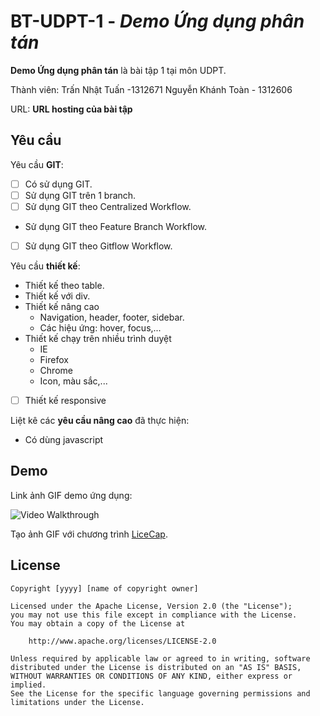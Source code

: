 # BT-UDPT-1 - *Demo Ứng dụng phân tán*

**Demo Ứng dụng phân tán** là bài tập 1 tại môn UDPT.

Thành viên: Trấn Nhật Tuấn -1312671
            Nguyễn Khánh Toàn - 1312606

URL: **URL hosting của bài tập**

## Yêu cầu

Yêu cầu **GIT**:

* [ ] Có sử dụng GIT.
* [ ] Sử dụng GIT trên 1 branch.
* [ ] Sử dụng GIT theo Centralized Workflow.
*  Sử dụng GIT theo Feature Branch Workflow.
* [ ] Sử dụng GIT theo Gitflow Workflow.

Yêu cầu **thiết kế**:

* Thiết kế theo table.
* Thiết kế với div.
* Thiết kế nâng cao
    *  Navigation, header, footer, sidebar.
    *  Các hiệu ứng: hover, focus,...
* Thiết kế chạy trên nhiều trình duyệt
    * IE
    * Firefox
    * Chrome
    * Icon, màu sắc,...
* [ ] Thiết kế responsive

Liệt kê các **yêu cầu nâng cao** đã thực hiện:
* Có dùng javascript

## Demo

Link ảnh GIF demo ứng dụng:

![Video Walkthrough](demo.gif)

Tạo ảnh GIF với chương trình [LiceCap](http://www.cockos.com/licecap/).


## License

    Copyright [yyyy] [name of copyright owner]

    Licensed under the Apache License, Version 2.0 (the "License");
    you may not use this file except in compliance with the License.
    You may obtain a copy of the License at

        http://www.apache.org/licenses/LICENSE-2.0

    Unless required by applicable law or agreed to in writing, software
    distributed under the License is distributed on an "AS IS" BASIS,
    WITHOUT WARRANTIES OR CONDITIONS OF ANY KIND, either express or implied.
    See the License for the specific language governing permissions and
    limitations under the License.
